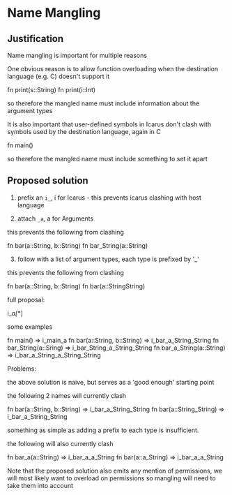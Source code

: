 Name Mangling
=============

Justification
-------------
Name mangling is important for multiple reasons

One obvious reason is to allow function overloading when the destination language
(e.g. C) doesn't support it

  fn print(s::String)
  fn print(i::Int)

so therefore the mangled name must include information about the argument types


It is also important that user-defined symbols in Icarus don't clash with
symbols used by the destination language, again in C

  fn main()

so therefore the mangled name must include something to set it apart


Proposed solution
-----------------

1) prefix an `i_`, i for Icarus - this prevents icarus clashing with host language


2) attach `_a`, a for Arguments

  this prevents the following from clashing

  fn bar(a::String, b::String)
  fn bar_String(a::String)


3) follow with a list of argument types, each type is prefixed by '_'

  this prevents the following from clashing

  fn bar(a::String, b::String)
  fn bar(a::StringString)


full proposal:

  i_<fname>_a[_<ArgType>*]


some examples


  fn main() => i_main_a
  fn bar(a::String, b::String) => i_bar_a_String_String
  fn bar_String(a::Sring) => i_bar_String_a_String_String
  fn bar_a_String(a::String) => i_bar_a_String_a_String_String


Problems:

the above solution is naive, but serves as a 'good enough' starting point

the following 2 names will currently clash

  fn bar(a::String, b::String) => i_bar_a_String_String
  fn bar(a::String_String) => i_bar_a_String_String

something as simple as adding a prefix to each type is insufficient.

the following will also currently clash

  fn bar_a(a::String) => i_bar_a_a_String
  fn bar(a::a_String) => i_bar_a_a_String

Note that the proposed solution also emits any mention of permissions,
we will most likely want to overload on permissions so mangling will need
to take them into account

